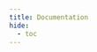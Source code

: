 ```yaml
---
title: Documentation
hide:
  - toc
---
```

<style>
  .md-typeset h1,
  .md-content__button {
    display: none;
  }
</style>
